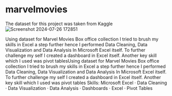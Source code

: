 # marvelmovies
The dataset for this project was taken from Kaggle
![Screenshot 2024-07-26 172851](https://github.com/user-attachments/assets/f004727a-e13b-4896-b1cc-239ebd257bae)


Using dataset for Marvel Movies Box office collection I tried to brush my skills in Excel a step further hence I performed Data Cleaning, Data Visualization and Data Analysis In Microsoft Excel itself. To further challenge my self I created a dashboard in Excel itself. Another key skill which I used was pivot tablesUsing dataset for Marvel Movies Box office collection I tried to brush my skills in Excel a step further hence I performed Data Cleaning, Data Visualization and Data Analysis In Microsoft Excel itself. To further challenge my self I created a dashboard in Excel itself. Another key skill which I used was pivot tables
Skills: Microsoft Excel · Data Cleaning · Data Visualization · Data Analysis · Dashboards · Excel · Pivot Tables
